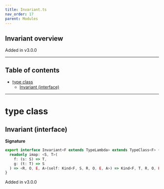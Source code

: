 ```yaml
---
title: Invariant.ts
nav_order: 17
parent: Modules
---
```


## Invariant overview

Added in v3.0.0

---

<h2 class="text-delta">Table of contents</h2>

- [type class](#type-class)
  - [Invariant (interface)](#invariant-interface)

---

# type class

## Invariant (interface)

**Signature**

```ts
export interface Invariant<F extends TypeLambda> extends TypeClass<F> {
  readonly imap: <S, T>(
    f: (s: S) => T,
    g: (t: T) => S
  ) => <R, O, E, A>(self: Kind<F, S, R, O, E, A>) => Kind<F, T, R, O, E, A>
}
```

Added in v3.0.0

